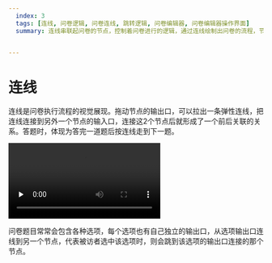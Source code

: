 ```yaml
---
  index: 3
  tags: [连线, 问卷逻辑, 问卷连线, 跳转逻辑, 问卷编辑器, 问卷编辑器操作界面]
  summary: 连线串联起问卷的节点，控制着问卷进行的逻辑，通过连线绘制出问卷的流程，节点和连线在画布展开，一目了然地展现问卷的跳转逻辑，不会再搞错了。


---
```







# 连线

连线是问卷执行流程的视觉展现。拖动节点的输出口，可以拉出一条弹性连线，把连线连接到另外一个节点的输入口，连接这2个节点后就形成了一个前后关联的关系。答题时，体现为答完一道题后按连线走到下一题。

<video id="video" controls="" preload="none">
    <source id="mp4" src="https://media.choiceform.com/doc-help/zh-cn/design/layout/canvas/connect.mp4" type="video/mp4">
</video>

问卷题目常常会包含各种选项，每个选项也有自己独立的输出口，从选项输出口连线到另一个节点，代表被访者选中该选项时，则会跳到该选项的输出口连接的那个节点。
